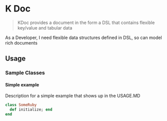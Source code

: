 # K Doc

> KDoc provides a document in the form a DSL that contains flexible key/value and tabular data

As a Developer, I need flexible data structures defined in DSL, so can model rich documents

## Usage

### Sample Classes

#### Simple example

Description for a simple example that shows up in the USAGE.MD

```ruby
class SomeRuby
  def initialize; end
end
```
